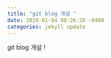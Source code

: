 ```yaml
---
title: "git blog 개설 "
date: 2019-01-04 08:26:28 -0400
categories: jekyll update
---
```


git blog 개설 !
